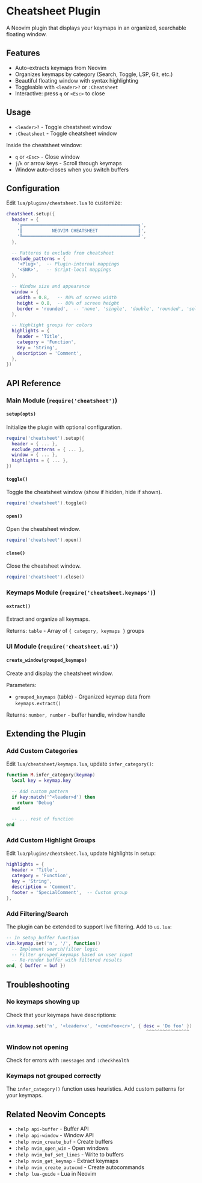 # Cheatsheet Plugin

A Neovim plugin that displays your keymaps in an organized, searchable floating window.

## Features

- Auto-extracts keymaps from Neovim
- Organizes keymaps by category (Search, Toggle, LSP, Git, etc.)
- Beautiful floating window with syntax highlighting
- Toggleable with `<leader>?` or `:Cheatsheet`
- Interactive: press `q` or `<Esc>` to close

## Usage

- `<leader>?` - Toggle cheatsheet window
- `:Cheatsheet` - Toggle cheatsheet window

Inside the cheatsheet window:

- `q` or `<Esc>` - Close window
- `j`/`k` or arrow keys - Scroll through keymaps
- Window auto-closes when you switch buffers

## Configuration

Edit `lua/plugins/cheatsheet.lua` to customize:

```lua
cheatsheet.setup({
  header = {
    '╔═══════════════════════════════════════════╗',
    '║           NEOVIM CHEATSHEET               ║',
    '╚═══════════════════════════════════════════╝',
  },

  -- Patterns to exclude from cheatsheet
  exclude_patterns = {
    '<Plug>',  -- Plugin-internal mappings
    '<SNR>',   -- Script-local mappings
  },

  -- Window size and appearance
  window = {
    width = 0.8,   -- 80% of screen width
    height = 0.8,  -- 80% of screen height
    border = 'rounded',  -- 'none', 'single', 'double', 'rounded', 'solid', 'shadow'
  },

  -- Highlight groups for colors
  highlights = {
    header = 'Title',
    category = 'Function',
    key = 'String',
    description = 'Comment',
  },
})
```

## API Reference

### Main Module (`require('cheatsheet')`)

#### `setup(opts)`

Initialize the plugin with optional configuration.

```lua
require('cheatsheet').setup({
  header = { ... },
  exclude_patterns = { ... },
  window = { ... },
  highlights = { ... },
})
```

#### `toggle()`

Toggle the cheatsheet window (show if hidden, hide if shown).

```lua
require('cheatsheet').toggle()
```

#### `open()`

Open the cheatsheet window.

```lua
require('cheatsheet').open()
```

#### `close()`

Close the cheatsheet window.

```lua
require('cheatsheet').close()
```

### Keymaps Module (`require('cheatsheet.keymaps')`)

#### `extract()`

Extract and organize all keymaps.

Returns: `table` - Array of `{ category, keymaps }` groups

### UI Module (`require('cheatsheet.ui')`)

#### `create_window(grouped_keymaps)`

Create and display the cheatsheet window.

Parameters:

- `grouped_keymaps` (table) - Organized keymap data from `keymaps.extract()`

Returns: `number, number` - buffer handle, window handle

## Extending the Plugin

### Add Custom Categories

Edit `lua/cheatsheet/keymaps.lua`, update `infer_category()`:

```lua
function M.infer_category(keymap)
  local key = keymap.key

  -- Add custom pattern
  if key:match('^<leader>d') then
    return 'Debug'
  end

  -- ... rest of function
end
```

### Add Custom Highlight Groups

Edit `lua/plugins/cheatsheet.lua`, update highlights in setup:

```lua
highlights = {
  header = 'Title',
  category = 'Function',
  key = 'String',
  description = 'Comment',
  footer = 'SpecialComment',  -- Custom group
},
```

### Add Filtering/Search

The plugin can be extended to support live filtering. Add to `ui.lua`:

```lua
-- In setup_buffer function
vim.keymap.set('n', '/', function()
  -- Implement search/filter logic
  -- Filter grouped_keymaps based on user input
  -- Re-render buffer with filtered results
end, { buffer = buf })
```

## Troubleshooting

### No keymaps showing up

Check that your keymaps have descriptions:

```lua
vim.keymap.set('n', '<leader>x', '<cmd>Foo<cr>', { desc = 'Do foo' })
                                                    ^^^^^^^^^^^^^^^^
```

### Window not opening

Check for errors with `:messages` and `:checkhealth`

### Keymaps not grouped correctly

The `infer_category()` function uses heuristics. Add custom patterns for your keymaps.

## Related Neovim Concepts

- `:help api-buffer` - Buffer API
- `:help api-window` - Window API
- `:help nvim_create_buf` - Create buffers
- `:help nvim_open_win` - Open windows
- `:help nvim_buf_set_lines` - Write to buffers
- `:help nvim_get_keymap` - Extract keymaps
- `:help nvim_create_autocmd` - Create autocommands
- `:help lua-guide` - Lua in Neovim
